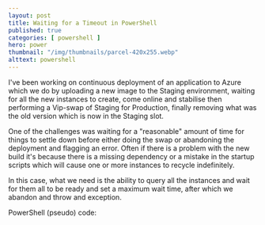 ```yaml
---
layout: post
title: Waiting for a Timeout in PowerShell
published: true 
categories: [ powershell ]
hero: power
thumbnail: "/img/thumbnails/parcel-420x255.webp"
alttext: powershell
---
```


I've been working on continuous deployment of an application to Azure which we do by
uploading a new image to the Staging environment, waiting for all the new instances to 
create, come online and stabilise then performing a Vip-swap of Staging for Production, 
finally removing what was the old version which is now in the Staging slot. 

One of the challenges was waiting for a "reasonable" amount of time for things to settle down 
before either doing the swap or abandoning the deployment and flagging an error. Often if 
there is a problem with the new build it's because there is a missing dependency or a 
mistake in the startup scripts which will cause one or more instances to recycle indefinitely.

In this case, what we need is the ability to query all the instances and wait for them all to be ready 
and set a maximum wait time, after which we abandon and throw and exception. 

PowerShell (pseudo) code:

<script src="https://gist.github.com/deejaygraham/39c822ed5ef62d89fca3.js"></script>